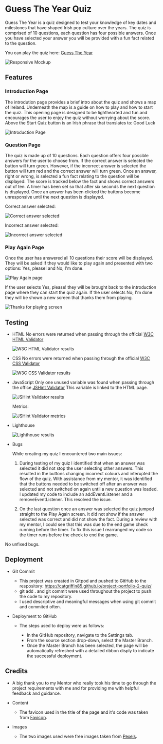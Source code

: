 # Guess The Year Quiz

Guess The Year is a quiz designed to test your knowledge of key dates and milestones that have shaped Irish pop culture over the years. The quiz is comprised of 10 questions, each question has four possible answers. Once you have selected your answer you will be provided with a fun fact related to the question.

You can play the quiz here: [Guess The Year](https://catgriffin85.github.io/project-portfolio-2-quiz/)

![Responsive Mockup](/assets/images/readme/responsive-image.png)

## Features

### Introduction Page

The introdution page provides a brief intro about the quiz and shows a map of Ireland. Underneath the map is a guide on how to play and how to start the quiz. This opening page is designed to be lighthearted and fun and encourages the user to enjoy the quiz without worrying about the score. Above the Start Quiz button is an Irish phrase that translates to: Good Luck

![Introduction Page](/assets/images/readme/introduction-screen.png)

### Question Page

The quiz is made up of 10 questions. Each question offers four possible answers for the user to choose from. If the correct answer is selected the button will turn green. However, if the incorrect answer is selected the button will turn red and the correct answer will turn green. Once an answer, right or wrong, is selected a fun fact relating to the question will be displayed. The score is tracked below the fact and shows correct answers out of ten. A timer has been set so that after six seconds the next question is displayed. Once an answer has been clicked the buttons become unresponsive until the next question is displayed.

Correct answer selected:

![Correct answer selected](/assets/images/readme/correct-answer.png)

Incorrect answer selected:

![Incorrect answer selected](/assets/images/readme/incorrect-answer.png)


### Play Again Page

Once the user has answered all 10 questions their score will be displayed. They will be asked if they would like to play again and presented with two options: Yes, please! and No, I'm done.

![Play Again page](/assets/images/readme/play-again-screen.png)

If the user selects Yes, please! they will be brought back to the introduction page where they can start the quiz again. 
If the user selects No, I'm done they will be shown a new screen that thanks them from playing.

![Thanks for playing screen](/assets/images/readme/screenshot-endgame.png)

## Testing

* HTML
    No errors were returned when passing through the official [W3C HTML Validator](https://validator.w3.org/)

    ![W3C HTML Validator results](/assets/images/readme/w3c-html-results.png)

* CSS
    No errors were returned when passing through the official [W3C CSS Validator](https://jigsaw.w3.org/css-validator/)

    ![W3C CSS Validator results](/assets/images/readme/w3c-css-results.png)

* JavaScript
    Only one unused variable was found when passing through the office [JSHint Validator](https://jshint.com/)
    This variable is linked to the HTML page.

    ![JSHint Validator results](/assets/images/readme/jshint-results.png)

    Metrics:

    ![JSHint Validator metrics](/assets/images/readme/jshint-metrics.png)

* Lighthouse

    ![Lighthouse results](/assets/images/readme/lighthouse-results.png)

* Bugs

    While creating my quiz I encountered two main issues:

    1. During testing of my quiz I identified that when an answer was selected it did not stop the user selecting other answers. This resulted in the buttons changing incorrect colours and interupted the flow of the quiz. With assistance from my mentor, it was identified that the buttons needed to be switched off after an answer was selected and not switched on again until a new question was loaded. I updated my code to include an addEventListener and a removeEventListener. This resolved the issue.

    2. On the last question once an answer was selected the quiz jumped straight to the Play Again screen. It did not show if the answer selected was correct and did not show the fact. During a review with my mentor, I could see that this was due to the end game check running before the timer. To fix this issue I rearranged my code so the timer runs before the check to end the game. 

No unfixed bugs.

## Deployment

* Git Commit

    * This project was created in Gitpod and pushed to GitHub to the respository: https://catgriffin85.github.io/project-portfolio-2-quiz/
    * git add . and git commit were used throughout the project to push the code to my repository.
    * I used descriptive and meaningful messages when using git commit and commited often.

* Deployment to GitHub

    * The steps used to deploy were as follows: 

        * In the GitHub repository, navigate to the Settings tab.
        * From the source section drop-down, select the Master Branch.
        * Once the Master Branch has been selected, the page will be automatically refreshed with a detailed ribbon disply to indicate the successful deployment.

## Credits

* A big thank you to my Mentor who really took his time to go through the project requirements with me and for providing me with helpful feedback and guidance.

* Content

    * The favicon used in the title of the page and it's code was taken from [Favicon](https://favicon.io/).

* Images
    * The two images used were free images taken from [Pexels](https://www.pexels.com/).
